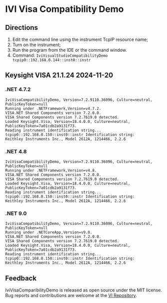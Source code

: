 # IVI Visa Compatibility Demo

## Directions

1. Edit the command line using the instrument TcpIP resource name;
1. Turn on the instrument;
1. Run the program from the IDE or the command window.
1. Command: `IviVisualStudioCompatibilityDemo tcpip0::192.168.0.144::inst0::instr` 

## Keysight VISA 21.1.24 2024-11-20

### .NET 4.7.2
```
IviVisaCompatibilityDemo, Version=7.2.9110.36096, Culture=neutral, PublicKeyToken=null
Running under .NETFramework,Version=v4.7.2.
VISA.NET Shared Components version 7.2.0.0.
VISA Shared Components version 7.2.7619.0 detected.
Loaded Keysight.Visa, Version=18.4.0.0, Culture=neutral, PublicKeyToken=7a01cdb2a9131f73.
Reading instrument identification string...
tcpip0::192.168.0.150::inst0::instr Identification string:
Keithley Instruments Inc., Model 2612A, 1214466, 2.2.6
```
### .NET 4.8
```
IviVisaCompatibilityDemo, Version=7.2.9110.36096, Culture=neutral, PublicKeyToken=null
Running under .NETFramework,Version=v4.8.
VISA.NET Shared Components version 7.2.0.0.
VISA Shared Components version 7.2.7619.0 detected.
Loaded Keysight.Visa, Version=18.4.0.0, Culture=neutral, PublicKeyToken=7a01cdb2a9131f73.
Reading instrument identification string...
tcpip0::192.168.0.150::inst0::instr Identification string:
Keithley Instruments Inc., Model 2612A, 1214466, 2.2.6
```

### .NET 9.0
```
IviVisaCompatibilityDemo, Version=7.2.9110.36096, Culture=neutral, PublicKeyToken=null
Running under .NETCoreApp,Version=v9.0.
VISA.NET Shared Components version 7.2.0.0.
VISA Shared Components version 7.2.7619.0 detected.
Loaded Keysight.Visa, Version=18.4.0.0, Culture=neutral, PublicKeyToken=7a01cdb2a9131f73.
Reading instrument identification string...
tcpip0::192.168.0.150::inst0::instr Identification string:
Keithley Instruments Inc., Model 2612A, 1214466, 2.2.6
```

## Feedback

IviVisaComparibilityDemo is released as open source under the MIT license.
Bug reports and contributions are welcome at the [VI Repository].

[VI Repository]: https://bitbucket.org/davidhary/dn.vi

